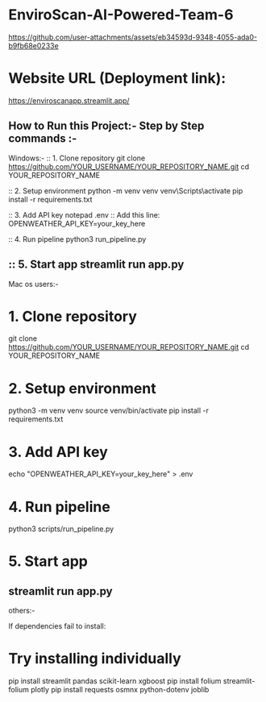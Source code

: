 # EnviroScan-AI-Powered-Team-6



https://github.com/user-attachments/assets/eb34593d-9348-4055-ada0-b9fb68e0233e

# Website URL (Deployment link):

https://enviroscanapp.streamlit.app/

How to Run this Project:- 
Step by Step commands :-
---------------------------------
Windows:-
:: 1. Clone repository
git clone https://github.com/YOUR_USERNAME/YOUR_REPOSITORY_NAME.git
cd YOUR_REPOSITORY_NAME

:: 2. Setup environment
python -m venv venv
venv\Scripts\activate
pip install -r requirements.txt

:: 3. Add API key
notepad .env
:: Add this line: OPENWEATHER_API_KEY=your_key_here

:: 4. Run pipeline
python3 run_pipeline.py

:: 5. Start app
streamlit run app.py
-------------------------------------------------------------------------
 Mac os users:-
# 1. Clone repository
git clone https://github.com/YOUR_USERNAME/YOUR_REPOSITORY_NAME.git
cd YOUR_REPOSITORY_NAME

# 2. Setup environment
python3 -m venv venv
source venv/bin/activate
pip install -r requirements.txt

# 3. Add API key
echo "OPENWEATHER_API_KEY=your_key_here" > .env

# 4. Run pipeline
python3 scripts/run_pipeline.py

# 5. Start app
streamlit run app.py
-----------------------------------------------------------------------------
others:-
    
If dependencies fail to install:
# Try installing individually
pip install streamlit pandas scikit-learn xgboost
pip install folium streamlit-folium plotly
pip install requests osmnx python-dotenv joblib

